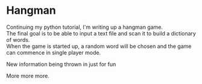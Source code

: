 # Hangman
Continuing my python tutorial, I'm writing up a hangman game.  
The final goal is to be able to input a text file and
scan it to build a dictionary of words.  
When the game is started up, a random word will be chosen and the game can commence
in single player mode.

New information being thrown in just for fun

More more more.
